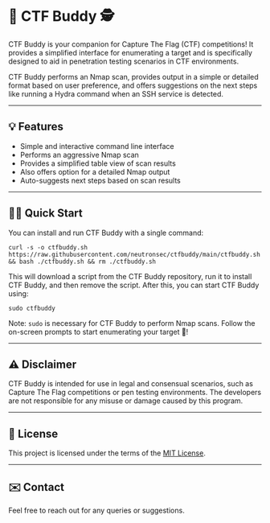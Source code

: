 # 🚀 CTF Buddy 🕵️

CTF Buddy is your companion for Capture The Flag (CTF) competitions! It provides a simplified interface for enumerating a target and is specifically designed to aid in penetration testing scenarios in CTF environments. 

CTF Buddy performs an Nmap scan, provides output in a simple or detailed format based on user preference, and offers suggestions on the next steps like running a Hydra command when an SSH service is detected.

---

## 💡 Features

- Simple and interactive command line interface
- Performs an aggressive Nmap scan
- Provides a simplified table view of scan results
- Also offers option for a detailed Nmap output
- Auto-suggests next steps based on scan results

---

## 🏃‍♂️ Quick Start

You can install and run CTF Buddy with a single command:

```
curl -s -o ctfbuddy.sh https://raw.githubusercontent.com/neutronsec/ctfbuddy/main/ctfbuddy.sh && bash ./ctfbuddy.sh && rm ./ctfbuddy.sh
```

This will download a script from the CTF Buddy repository, run it to install CTF Buddy, and then remove the script. After this, you can start CTF Buddy using:

```
sudo ctfbuddy
```

Note: `sudo` is necessary for CTF Buddy to perform Nmap scans. Follow the on-screen prompts to start enumerating your target 🎯!

---

## ⚠️ Disclaimer

CTF Buddy is intended for use in legal and consensual scenarios, such as Capture The Flag competitions or pen testing environments. The developers are not responsible for any misuse or damage caused by this program.

---

## 📄 License

This project is licensed under the terms of the [MIT License](LICENSE).

---

## ✉️ Contact

Feel free to reach out for any queries or suggestions.